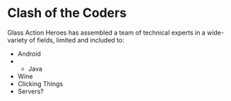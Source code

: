 Clash of the Coders
================

Glass Action Heroes has assembled a team of technical experts in a wide-variety of fields, limited and included to:
- Android
- - Java
- Wine
- Clicking Things
- Servers?
